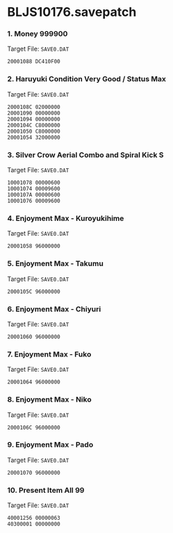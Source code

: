 # BLJS10176.savepatch

### 1. Money 999900

Target File: `SAVE0.DAT`

```
20001088 DC410F00
```

### 2. Haruyuki Condition Very Good / Status Max

Target File: `SAVE0.DAT`

```
2000108C 02000000
20001090 00000000
20001094 00000000
2000104C C8000000
20001050 C8000000
20001054 32000000
```

### 3. Silver Crow Aerial Combo and Spiral Kick S

Target File: `SAVE0.DAT`

```
10001078 00000600
10001074 00009600
1000107A 00000600
10001076 00009600
```

### 4. Enjoyment Max - Kuroyukihime

Target File: `SAVE0.DAT`

```
20001058 96000000
```

### 5. Enjoyment Max - Takumu

Target File: `SAVE0.DAT`

```
2000105C 96000000
```

### 6. Enjoyment Max - Chiyuri

Target File: `SAVE0.DAT`

```
20001060 96000000
```

### 7. Enjoyment Max - Fuko

Target File: `SAVE0.DAT`

```
20001064 96000000
```

### 8. Enjoyment Max - Niko

Target File: `SAVE0.DAT`

```
2000106C 96000000
```

### 9. Enjoyment Max - Pado

Target File: `SAVE0.DAT`

```
20001070 96000000
```

### 10. Present Item All 99

Target File: `SAVE0.DAT`

```
40001256 00000063
40300001 00000000
```

